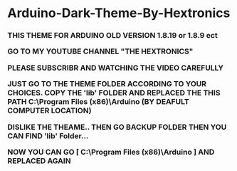 # Arduino-Dark-Theme-By-Hextronics
<h3>
  THIS THEME FOR ARDUINO OLD VERSION 1.8.19 or 1.8.9 ect

GO TO MY YOUTUBE CHANNEL "THE HEXTRONICS" 

PLEASE SUBSCRIBR AND WATCHING THE VIDEO CAREFULLY
  
JUST GO TO THE THEME FOLDER ACCORDING TO YOUR CHOICES. COPY THE 'lib' FOLDER 
AND REPLACED THE THIS PATH C:\Program Files (x86)\Arduino (BY DEAFULT COMPUTER LOCATION)




DISLIKE THE THEAME.. THEN GO BACKUP FOLDER THEN YOU CAN FIND 'lib'  Folder... 

NOW YOU CAN GO [ C:\Program Files (x86)\Arduino ] AND REPLACED AGAIN

</h3>
